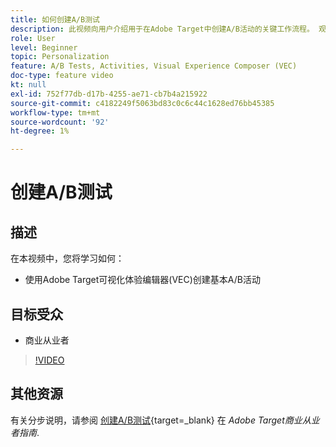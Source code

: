 ```yaml
---
title: 如何创建A/B测试
description: 此视频向用户介绍用于在Adobe Target中创建A/B活动的关键工作流程。 观看本视频，了解如何使用可视化体验编辑器(VEC)创建基本A/B活动。
role: User
level: Beginner
topic: Personalization
feature: A/B Tests, Activities, Visual Experience Composer (VEC)
doc-type: feature video
kt: null
exl-id: 752f77db-d17b-4255-ae71-cb7b4a215922
source-git-commit: c4182249f5063bd83c0c6c44c1628ed76bb45385
workflow-type: tm+mt
source-wordcount: '92'
ht-degree: 1%

---
```


# 创建A/B测试

## 描述

在本视频中，您将学习如何：

* 使用Adobe Target可视化体验编辑器(VEC)创建基本A/B活动

## 目标受众

* 商业从业者

>[!VIDEO](https://video.tv.adobe.com/v/17391/?quality=12)

## 其他资源

有关分步说明，请参阅 [创建A/B测试](https://experienceleague.adobe.com/docs/target/using/activities/abtest/create/test-create-ab.html){target=_blank} 在 *Adobe Target商业从业者指南*.
